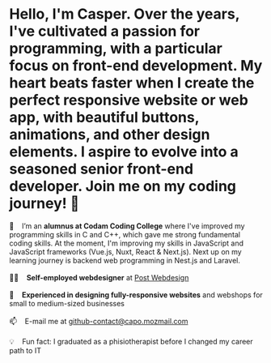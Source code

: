 # Hello, I'm Casper. Over the years, I've cultivated a passion for programming, with a particular focus on front-end development. My heart beats faster when I create the perfect responsive website or web app, with beautiful buttons, animations, and other design elements. I aspire to evolve into a seasoned senior front-end developer. Join me on my coding journey! 🚀

🔭 &nbsp;&nbsp; I’m an **alumnus at Codam Coding College** where I've improved my programming skills in C and C++, which gave me strong fundamental coding skills. At the moment, I'm improving my skills in JavaScript and JavaScript frameworks (Vue.js, Nuxt, React & Next.js). Next up on my learning journey is backend web programming in Nest.js and Laravel.<br /><br />
👨‍💻 &nbsp;&nbsp; **Self-employed webdesigner** at [Post Webdesign](https://postwebdesign.nl/)<br /><br />
💪 &nbsp;&nbsp; **Experienced in designing fully-responsive websites** and webshops for small to medium-sized businesses<br /><br />
📫 &nbsp;&nbsp; E-mail me at [github-contact@capo.mozmail.com](mailto:github-contact@capo.mozmail.com)<br /><br />
💡 &nbsp;&nbsp; Fun fact: I graduated as a phisiotherapist before I changed my career path to IT<br /><br />


